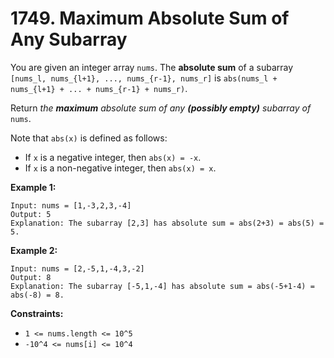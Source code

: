 # 1749. Maximum Absolute Sum of Any Subarray

You are given an integer array `nums`. The **absolute sum** of a subarray `[nums_l, nums_{l+1}, ..., nums_{r-1}, nums_r]` is `abs(nums_l + nums_{l+1} + ... + nums_{r-1} + nums_r)`.

Return *the **maximum** absolute sum of any **(possibly empty)** subarray of* `nums`.

Note that `abs(x)` is defined as follows:

- If `x` is a negative integer, then `abs(x) = -x`.
- If `x` is a non-negative integer, then `abs(x) = x`.

**Example 1:**

```()
Input: nums = [1,-3,2,3,-4]
Output: 5
Explanation: The subarray [2,3] has absolute sum = abs(2+3) = abs(5) = 5.
```

**Example 2:**

```()
Input: nums = [2,-5,1,-4,3,-2]
Output: 8
Explanation: The subarray [-5,1,-4] has absolute sum = abs(-5+1-4) = abs(-8) = 8.
```

**Constraints:**

- `1 <= nums.length <= 10^5`
- `-10^4 <= nums[i] <= 10^4`

